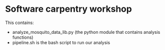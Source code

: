 Software carpentry workshop
===========================

This contains:

* analyze_mosquito_data_lib.py (the python module that contains analysis functions)
* pipeline.sh is the bash script to run our analysis